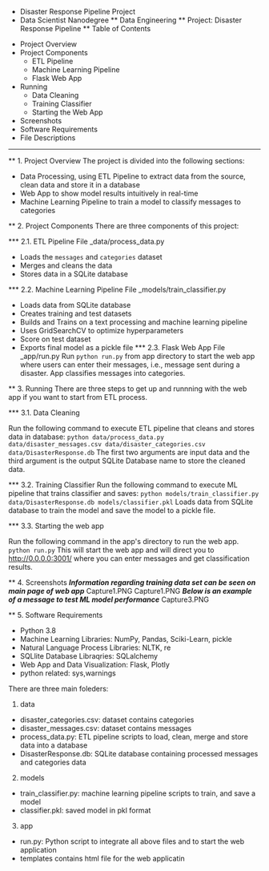 * Disaster Response Pipeline Project
* Data Scientist Nanodegree
** Data Engineering
** Project: Disaster Response Pipeline
** Table of Contents

- Project Overview
- Project Components
  - ETL Pipeline
  - Machine Learning Pipeline
  - Flask Web App
- Running
  - Data Cleaning
  - Training Classifier
  - Starting the Web App
- Screenshots
- Software Requirements
- File Descriptions

***
** 1. Project Overview
The project is divided into the following sections:
- Data Processing, using ETL Pipeline to extract data from the source, clean data and store it in a database
- Web App to show model results intuitively in real-time
- Machine Learning Pipeline to train a model to classify messages to categories


** 2. Project Components
There are three components of this project:

*** 2.1. ETL Pipeline
File _data/process_data.py
- Loads the `messages` and `categories` dataset
- Merges and cleans the data
- Stores data in a SQLite database

*** 2.2. Machine Learning Pipeline
File _models/train_classifier.py
- Loads data from SQLite database
- Creates training and test datasets
- Builds and Trains on a text processing and machine learning pipeline
- Uses GridSearchCV to optimize hyperparameters
- Score on test dataset
- Exports final model as a pickle file
*** 2.3. Flask Web App
File _app/run.py
Run `python run.py` from app directory to start the web app where users can enter their messages, i.e., message sent during a disaster. App classifies messages into categories.

** 3. Running
There are three steps to get up and runnning with the web app if you want to start from ETL process.

*** 3.1. Data Cleaning

Run the following command to execute ETL pipeline that cleans and stores data in database:
`python data/process_data.py data/disaster_messages.csv data/disaster_categories.csv data/DisasterResponse.db`
The first two arguments are input data and the third argument is the output SQLite Database name to store the cleaned data. 

*** 3.2. Training Classifier
Run the following command to execute ML pipeline that trains classifier and saves:
`python models/train_classifier.py data/DisasterResponse.db models/classifier.pkl`
Loads data from SQLite database to train the model and save the model to a pickle file.

*** 3.3. Starting the web app

Run the following command in the app's directory to run the web app.
`python run.py`
This will start the web app and will direct you to http://0.0.0.0:3001/ where you can enter messages and get classification results.

** 4. Screenshots
**_Information regarding training data set can be seen on main page of web app_**
Capture1.PNG
Capture1.PNG
**_Below is an example of a message to test ML model performance_**
Capture3.PNG

** 5. Software Requirements
- Python 3.8
- Machine Learning Libraries: NumPy, Pandas, Sciki-Learn, pickle
- Natural Language Process Libraries: NLTK, re
- SQLlite Database Libraqries: SQLalchemy
- Web App and Data Visualization: Flask, Plotly
- python related: sys,warnings

There are three main foleders:
1. data
- disaster_categories.csv: dataset contains categories 
- disaster_messages.csv: dataset contains messages
- process_data.py: ETL pipeline scripts to load, clean, merge and store data into a database
- DisasterResponse.db: SQLite database containing processed messages and categories data
2. models
- train_classifier.py: machine learning pipeline scripts to train, and save a model
- classifier.pkl: saved model in pkl format
3. app
- run.py: Python script to integrate all above files and to start the web application
- templates contains html file for the web applicatin
